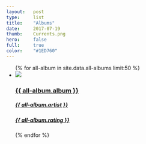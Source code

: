 ```yaml
---
layout:   post
type:     list
title:    "Albums"
date:     2017-07-19
thumb:    Currents.png
hero:     false
full:     true
color:    "#1ED760"
---
```


<ul class="list article-list list-grid list-grid-numbered list-shadow">
  {% for all-album in site.data.all-albums limit:50 %}
  <li class="list-item">
    <a href="{{ all-album.link }}">
      <img src="/img/{{ page.url | slugify }}/{{ all-album.album }}.jpeg" class="list-image">
      <h3>{{ all-album.album }}</h3>
      <h5>{{ all-album.artist }}</h5>
      <h5 class="list-rating list-rating-{{all-album.rating}}">{{ all-album.rating }}</h5>
    </a>
  </li>
  {% endfor %}
</ul>
